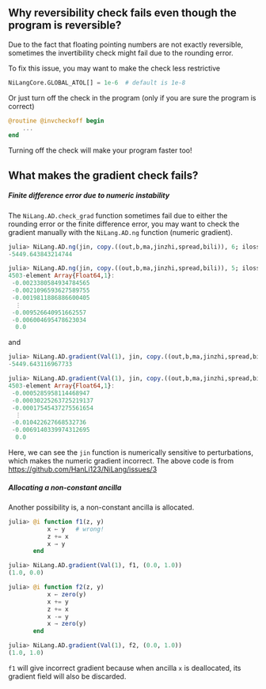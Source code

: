 ## Why reversibility check fails even though the program is reversible?
Due to the fact that floating pointing numbers are not exactly reversible, sometimes the invertibility check might fail due to the rounding error.

To fix this issue, you may want to make the check less restrictive
```julia
NiLangCore.GLOBAL_ATOL[] = 1e-6  # default is 1e-8
```

Or just turn off the check in the program (only if you are sure the program is correct)
```julia
@routine @invcheckoff begin
    ...
end
```
Turning off the check will make your program faster too!

## What makes the gradient check fails?
##### Finite difference error due to numeric instability
The `NiLang.AD.check_grad` function sometimes fail due to either the rounding error or the finite difference error, you may want to check the gradient manually with the `NiLang.AD.ng` function (numeric gradient).
```julia
julia> NiLang.AD.ng(jin, copy.((out,b,ma,jinzhi,spread,bili)), 6; iloss=1, δ=1e-4)
-5449.643843214744

julia> NiLang.AD.ng(jin, copy.((out,b,ma,jinzhi,spread,bili)), 5; iloss=1, δ=1e-4)
4503-element Array{Float64,1}:
 -0.0023380584934784565
 -0.0021096593627589755
 -0.0019811886886600405
  ⋮
 -0.009526640951662557
 -0.006004695478623034
  0.0
```

and 
```julia
julia> NiLang.AD.gradient(Val(1), jin, copy.((out,b,ma,jinzhi,spread,bili)))[end]
-5449.643116967733

julia> NiLang.AD.gradient(Val(1), jin, copy.((out,b,ma,jinzhi,spread,bili)))[end-1]
4503-element Array{Float64,1}:
 -0.0005285958114468947
 -0.00030225263725219137
 -0.00017545437275561654
  ⋮
 -0.010422627668532736
 -0.0069140339974312695
  0.0
```

Here, we can see the `jin` function is numerically sensitive to perturbations, which makes the numeric gradient incorrect.
The above code is from https://github.com/HanLi123/NiLang/issues/3

##### Allocating a non-constant ancilla
Another possibility is, a non-constant ancilla is allocated.

```julia
julia> @i function f1(z, y)
           x ← y   # wrong!
           z += x
           x → y
       end

julia> NiLang.AD.gradient(Val(1), f1, (0.0, 1.0))
(1.0, 0.0)

julia> @i function f2(z, y)
           x ← zero(y)
           x += y
           z += x
           x -= y
           x → zero(y)
       end

julia> NiLang.AD.gradient(Val(1), f2, (0.0, 1.0))
(1.0, 1.0)
```
`f1` will give incorrect gradient because when ancilla `x` is deallocated, its gradient field will also be discarded.
